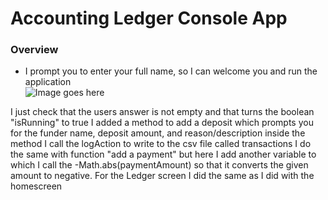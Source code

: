 # Accounting Ledger Console App


### Overview
- I prompt you to enter your full name, so I can welcome you and run the application <br>
  ![Image goes here](AccountingLedger/AccountingLedger/img.png)

I just check that the users answer is not empty and that turns the boolean "isRunning" to true
I added a method to add a deposit which prompts you for the funder name, deposit amount, and reason/description
inside the method I call the logAction to write to the csv file called transactions
I do the same with function "add a payment" but here I add another variable to which I call the -Math.abs(paymentAmount) so that it converts the given amount to negative.
For the Ledger screen I did the same as I did with the homescreen
